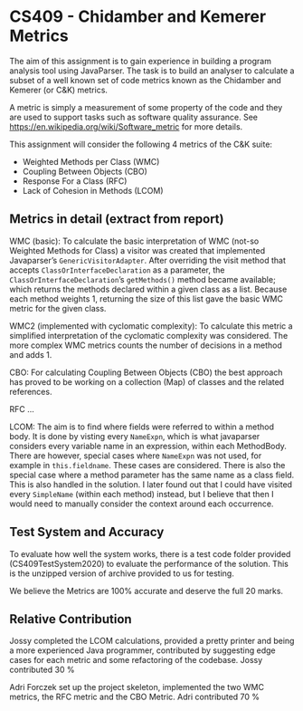 # CS409 - Chidamber and Kemerer Metrics

The aim of this assignment is to gain experience in building a program analysis tool using JavaParser.
The task is to build an analyser to calculate a subset of a well known set of code metrics known as the Chidamber and Kemerer (or C&K) metrics.

A metric is simply a measurement of some property of the code and they are used to support tasks such as software quality assurance.
See https://en.wikipedia.org/wiki/Software_metric  for more details.

This assignment will consider the following 4 metrics of the C&K suite:

- Weighted Methods per Class (WMC)
- Coupling Between Objects (CBO)
- Response For a Class (RFC)
- Lack of Cohesion in Methods (LCOM)

Metrics in detail (extract from report)
---
WMC (basic):
To calculate the basic interpretation of WMC (not-so Weighted Methods for Class) a visitor was created that implemented Javaparser’s `GenericVisitorAdapter`. After overriding the visit method that accepts `ClassOrInterfaceDeclaration` as a parameter, the `ClassOrInterfaceDeclaration`’s `getMethods()` method became available; which returns the methods declared within a given class as a list. Because each method weights 1, returning the size of this list gave the basic WMC metric for the given class.

WMC2 (implemented with cyclomatic complexity):
To calculate this metric a simplified interpretation of the cyclomatic complexity was considered. The more complex WMC metrics counts the number of decisions in a method and adds 1.

CBO:
For calculating Coupling Between Objects (CBO) the best approach has proved to be working on a collection (Map) of classes and the related references.

RFC
...

LCOM:
The aim is to find where fields were referred to within a method body. It is done by visting every `NameExpn`, which is what javaparser considers every variable name in an expression, within each MethodBody. There are however, special cases where `NameExpn` was not used, for example in `this.fieldname`. These cases are considered. There is also the special case where a method parameter has the same name as a class field. This is also handled in the solution.
I later found out that I could have visited every `SimpleName` (within each method) instead, but I believe that then I would need to manually consider the context around each occurrence.

Test System and Accuracy
---
To evaluate how well the system works, there is a test code folder provided (CS409TestSystem2020) to evaluate the performance of the solution. This is the unzipped version of archive provided to us for testing.

We believe the Metrics are 100% accurate and deserve the full 20 marks.

Relative Contribution
---

Jossy completed the LCOM calculations, provided a pretty printer and being a more experienced Java programmer, contributed by suggesting edge cases for each metric and some refactoring of the codebase.
Jossy contributed 30 %

Adri Forczek set up the project skeleton, implemented the two WMC metrics, the RFC metric and the CBO Metric.
Adri contributed 70 %
